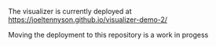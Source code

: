 The visualizer is currently deployed at https://joeltennyson.github.io/visualizer-demo-2/

Moving the deployment to this repository is a work in progess

